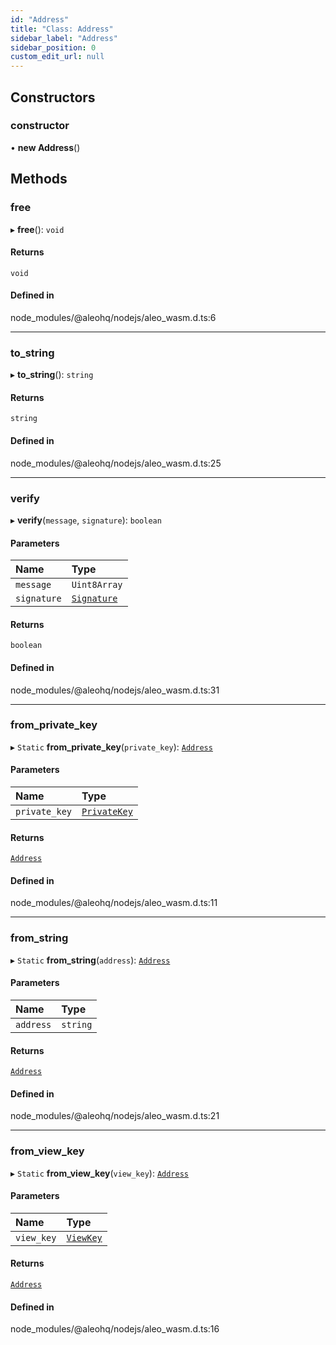 ```yaml
---
id: "Address"
title: "Class: Address"
sidebar_label: "Address"
sidebar_position: 0
custom_edit_url: null
---
```


## Constructors

### constructor

• **new Address**()

## Methods

### free

▸ **free**(): `void`

#### Returns

`void`

#### Defined in

node_modules/@aleohq/nodejs/aleo_wasm.d.ts:6

___

### to\_string

▸ **to_string**(): `string`

#### Returns

`string`

#### Defined in

node_modules/@aleohq/nodejs/aleo_wasm.d.ts:25

___

### verify

▸ **verify**(`message`, `signature`): `boolean`

#### Parameters

| Name | Type |
| :------ | :------ |
| `message` | `Uint8Array` |
| `signature` | [`Signature`](Signature.md) |

#### Returns

`boolean`

#### Defined in

node_modules/@aleohq/nodejs/aleo_wasm.d.ts:31

___

### from\_private\_key

▸ `Static` **from_private_key**(`private_key`): [`Address`](Address.md)

#### Parameters

| Name | Type |
| :------ | :------ |
| `private_key` | [`PrivateKey`](PrivateKey.md) |

#### Returns

[`Address`](Address.md)

#### Defined in

node_modules/@aleohq/nodejs/aleo_wasm.d.ts:11

___

### from\_string

▸ `Static` **from_string**(`address`): [`Address`](Address.md)

#### Parameters

| Name | Type |
| :------ | :------ |
| `address` | `string` |

#### Returns

[`Address`](Address.md)

#### Defined in

node_modules/@aleohq/nodejs/aleo_wasm.d.ts:21

___

### from\_view\_key

▸ `Static` **from_view_key**(`view_key`): [`Address`](Address.md)

#### Parameters

| Name | Type |
| :------ | :------ |
| `view_key` | [`ViewKey`](ViewKey.md) |

#### Returns

[`Address`](Address.md)

#### Defined in

node_modules/@aleohq/nodejs/aleo_wasm.d.ts:16
